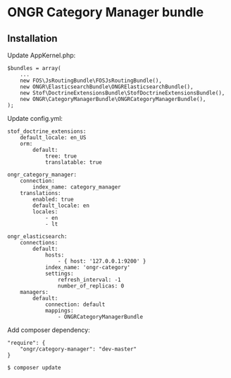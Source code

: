 ONGR Category Manager bundle
============================

Installation
------------

Update AppKernel.php:

    $bundles = array(
        ...
        new FOS\JsRoutingBundle\FOSJsRoutingBundle(),
        new ONGR\ElasticsearchBundle\ONGRElasticsearchBundle(),
        new Stof\DoctrineExtensionsBundle\StofDoctrineExtensionsBundle(),
        new ONGR\CategoryManagerBundle\ONGRCategoryManagerBundle(),
    );

Update config.yml:

    stof_doctrine_extensions:
        default_locale: en_US
        orm:
            default:
                tree: true
                translatable: true

    ongr_category_manager:
        connection:
            index_name: category_manager
        translations:
            enabled: true
            default_locale: en
            locales:
                - en
                - lt

    ongr_elasticsearch:
        connections:
            default:
                hosts:
                    - { host: '127.0.0.1:9200' }
                index_name: 'ongr-category'
                settings:
                    refresh_interval: -1
                    number_of_replicas: 0
        managers:
            default:
                connection: default
                mappings:
                    - ONGRCategoryManagerBundle

Add composer dependency:

    "require": {
        "ongr/category-manager": "dev-master"
    }
    
    $ composer update
